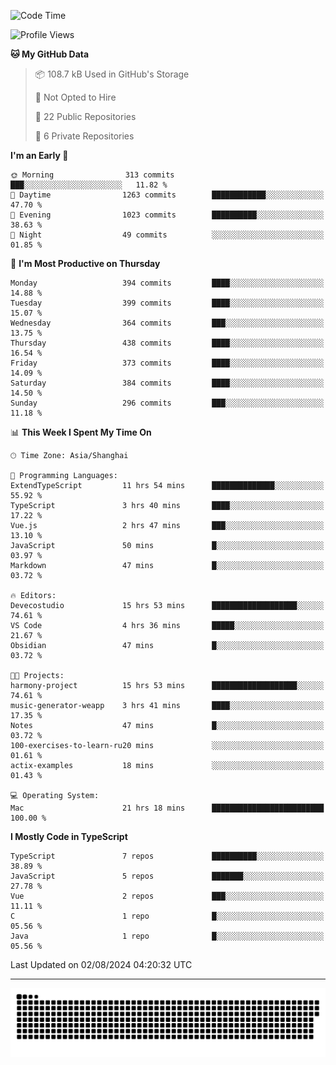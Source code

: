 <!--
<picture>
  <source
    srcset="https://github-readme-stats.vercel.app/api?username=kevinxft&show_icons=true&theme=dark"
    media="(prefers-color-scheme: dark)"
  />
  <source
    srcset="https://github-readme-stats.vercel.app/api?username=kevinxft&show_icons=true"
    media="(prefers-color-scheme: light), (prefers-color-scheme: no-preference)"
  />
  <img src="https://github-readme-stats.vercel.app/api?username=kevinxft&show_icons=true" />
</picture>
-->

<!--START_SECTION:waka-->
![Code Time](http://img.shields.io/badge/Code%20Time-2%2C408%20hrs%2043%20mins-blue)

![Profile Views](http://img.shields.io/badge/Profile%20Views-43-blue)

**🐱 My GitHub Data** 

> 📦 108.7 kB Used in GitHub's Storage 
 > 
> 🚫 Not Opted to Hire
 > 
> 📜 22 Public Repositories 
 > 
> 🔑 6 Private Repositories 
 > 
**I'm an Early 🐤** 

```text
🌞 Morning                313 commits         ███░░░░░░░░░░░░░░░░░░░░░░   11.82 % 
🌆 Daytime                1263 commits        ████████████░░░░░░░░░░░░░   47.70 % 
🌃 Evening                1023 commits        ██████████░░░░░░░░░░░░░░░   38.63 % 
🌙 Night                  49 commits          ░░░░░░░░░░░░░░░░░░░░░░░░░   01.85 % 
```
📅 **I'm Most Productive on Thursday** 

```text
Monday                   394 commits         ████░░░░░░░░░░░░░░░░░░░░░   14.88 % 
Tuesday                  399 commits         ████░░░░░░░░░░░░░░░░░░░░░   15.07 % 
Wednesday                364 commits         ███░░░░░░░░░░░░░░░░░░░░░░   13.75 % 
Thursday                 438 commits         ████░░░░░░░░░░░░░░░░░░░░░   16.54 % 
Friday                   373 commits         ████░░░░░░░░░░░░░░░░░░░░░   14.09 % 
Saturday                 384 commits         ████░░░░░░░░░░░░░░░░░░░░░   14.50 % 
Sunday                   296 commits         ███░░░░░░░░░░░░░░░░░░░░░░   11.18 % 
```


📊 **This Week I Spent My Time On** 

```text
🕑︎ Time Zone: Asia/Shanghai

💬 Programming Languages: 
ExtendTypeScript         11 hrs 54 mins      ██████████████░░░░░░░░░░░   55.92 % 
TypeScript               3 hrs 40 mins       ████░░░░░░░░░░░░░░░░░░░░░   17.22 % 
Vue.js                   2 hrs 47 mins       ███░░░░░░░░░░░░░░░░░░░░░░   13.10 % 
JavaScript               50 mins             █░░░░░░░░░░░░░░░░░░░░░░░░   03.97 % 
Markdown                 47 mins             █░░░░░░░░░░░░░░░░░░░░░░░░   03.72 % 

🔥 Editors: 
Devecostudio             15 hrs 53 mins      ███████████████████░░░░░░   74.61 % 
VS Code                  4 hrs 36 mins       █████░░░░░░░░░░░░░░░░░░░░   21.67 % 
Obsidian                 47 mins             █░░░░░░░░░░░░░░░░░░░░░░░░   03.72 % 

🐱‍💻 Projects: 
harmony-project          15 hrs 53 mins      ███████████████████░░░░░░   74.61 % 
music-generator-weapp    3 hrs 41 mins       ████░░░░░░░░░░░░░░░░░░░░░   17.35 % 
Notes                    47 mins             █░░░░░░░░░░░░░░░░░░░░░░░░   03.72 % 
100-exercises-to-learn-ru20 mins             ░░░░░░░░░░░░░░░░░░░░░░░░░   01.61 % 
actix-examples           18 mins             ░░░░░░░░░░░░░░░░░░░░░░░░░   01.43 % 

💻 Operating System: 
Mac                      21 hrs 18 mins      █████████████████████████   100.00 % 
```

**I Mostly Code in TypeScript** 

```text
TypeScript               7 repos             ██████████░░░░░░░░░░░░░░░   38.89 % 
JavaScript               5 repos             ███████░░░░░░░░░░░░░░░░░░   27.78 % 
Vue                      2 repos             ███░░░░░░░░░░░░░░░░░░░░░░   11.11 % 
C                        1 repo              █░░░░░░░░░░░░░░░░░░░░░░░░   05.56 % 
Java                     1 repo              █░░░░░░░░░░░░░░░░░░░░░░░░   05.56 % 
```




 Last Updated on 02/08/2024 04:20:32 UTC
<!--END_SECTION:waka-->

---

<picture>
  <source media="(prefers-color-scheme: dark)" srcset="https://raw.githubusercontent.com/kevinxft/kevinxft/output/github-contribution-grid-snake-dark.svg">
  <source media="(prefers-color-scheme: light)" srcset="https://raw.githubusercontent.com/kevinxft/kevinxft/output/github-contribution-grid-snake.svg">
  <img alt="github contribution grid snake animation" src="https://raw.githubusercontent.com/kevinxft/kevinxft/output/github-contribution-grid-snake.svg">
</picture>